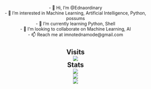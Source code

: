 <p align="center">
- 👋 Hi, I’m @Ednaordinary <br>
- 👀 I’m interested in Machine Learning, Artificial Intelligence, Python, possums <br>
- 🌱 I’m currently learning Python, Shell <br>
- 💞️ I’m looking to collaborate on Machine Learning, AI <br>
- 📫 Reach me at imnotednamode@gmail.com <br>
</p>

<h2 align="center"> 
  Visits <br>
  <img src="https://profile-counter.glitch.me/Ednaordinary/count.svg" />
  <br>Stats<br>
  <img src="https://github-readme-streak-stats.herokuapp.com?user=Ednaordinary&theme=dark&hide_border=true&card_width=520" /></a>
  <br>
  <img src="https://github-readme-stats.vercel.app/api?username=Ednaordinary&show_icons=true" /></a>
  <br>
  <img src="https://github-readme-stats.vercel.app/api/top-langs/?username=Ednaordinary&layout=compact" /></a>
  <br>
</h2>
